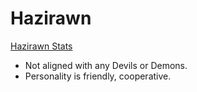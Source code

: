 <!-- TITLE: Hazirawn -->
<!-- SUBTITLE: A quick summary of Hazirawn -->

# Hazirawn

[Hazirawn Stats](/things/hazirawn)

* Not aligned with any Devils or Demons.
* Personality is friendly, cooperative.